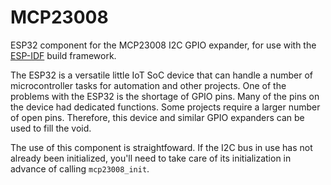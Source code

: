 # MCP23008

ESP32 component for the MCP23008 I2C GPIO expander, for use with the [ESP-IDF](https://github.com/espressif/esp-idf) build framework. 

The ESP32 is a versatile little IoT SoC device that can handle a number of microcontroller tasks for automation and other projects. One of the problems with the ESP32 is the shortage of GPIO pins. Many of the pins on the device had dedicated functions. Some projects require a larger number of open pins. Therefore, this device and similar GPIO expanders can be used to fill the void.

The use of this component is straightfoward. If the I2C bus in use has not already been initialized, you'll need to take care of its initialization in advance of calling `mcp23008_init`.
